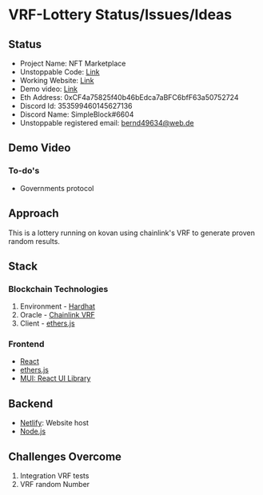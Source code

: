 # VRF-Lottery Status/Issues/Ideas

## Status

- Project Name: NFT Marketplace
- Unstoppable Code: [Link](https://github.com/Stefan1612/UD-Hackathon-Lottery/blob/master/src/App.js)
- Working Website: [Link](https://quiet-dragon-f4e178.netlify.app/)
- Demo video: [Link](https://www.youtube.com/watch?v=Ibocwi2B-A4)
- Eth Address: 0xCF4a75825f40b46bEdca7aBFC6bfF63a50752724
- Discord Id: 353599460145627136
- Discord Name: SimpleBlock#6604
- Unstoppable registered email: bernd49634@web.de

## Demo Video

### To-do's

- Governments protocol

## Approach

This is a lottery running on kovan using chainlink's VRF to generate proven random results.

## Stack

### Blockchain Technologies

1. Environment - [Hardhat](https://hardhat.org/)
2. Oracle - [Chainlink VRF](https://docs.chain.link/docs/chainlink-vrf/)
3. Client - [ethers.js](https://docs.ethers.io/v5/)

### Frontend

- [React](https://reactjs.org/)
- [ethers.js](https://docs.ethers.io/v5/)
- [MUI: React UI Library](https://mui.com/)

## Backend

- [Netlify](https://www.netlify.com/): Website host
- [Node.js](https://nodejs.org/en/)

## Challenges Overcome

1. Integration VRF tests
2. VRF random Number
